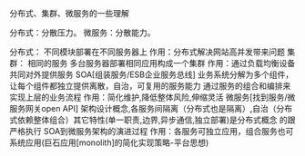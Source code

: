 分布式、集群、微服务的一些理解

分布式：分散压力。
微服务：分散能力。

分布式：
    不同模块部署在不同服务器上
    作用：分布式解决网站高并发带来问题
集群：
    相同的服务
    多台服务器部署相同应用构成一个集群
    作用：通过负载均衡设备共同对外提供服务
SOA[组装服务/ESB企业服务总线]
    业务系统分解为多个组件，让每个组件都独立提供离散，自治，可复用的服务能力
    通过服务的组合和编排来实现上层的业务流程
    作用：简化维护,降低整体风险,伸缩灵活
微服务[找到服务/微服务网关open API]
    架构设计概念,各服务间隔离（分布式也是隔离）,自治（分布式依赖整体组合）其它特性(单一职责,边界,异步通信,独立部署)是分布式概念
    的跟严格执行
    SOA到微服务架构的演进过程
    作用：各服务可独立应用，组合服务也可系统应用(巨石应用[monolith]的简化实现策略-平台思想)